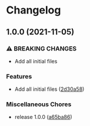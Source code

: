 # Changelog

## 1.0.0 (2021-11-05)


### ⚠ BREAKING CHANGES

* Add all initial files

### Features

* Add all initial files ([2d30a58](https://www.github.com/SebRollen/vila/commit/2d30a58f63181c97010c8f036a1c05735a434aee))


### Miscellaneous Chores

* release 1.0.0 ([a65ba86](https://www.github.com/SebRollen/vila/commit/a65ba863a9f6d778c7e95b48713cdcc2eaf7adc9))
